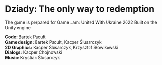 # Dziady: The only way to redemption

The game is prepared for Game Jam: United With Ukraine 2022
Built on the Unity engine

<b>Code:</b> Bartek Pacułt</br>
<b>Game design:</b> Bartek Pacułt, Kacper Ślusarczyk</br>
<b>2D Graphics:</b> Kacper Ślusarczyk, Krzysztof Słowikowski</br>
<b>Dialogs:</b> Kacper Chojnowski</br>
<b>Music:</b> Krystian Ślusarczyk

